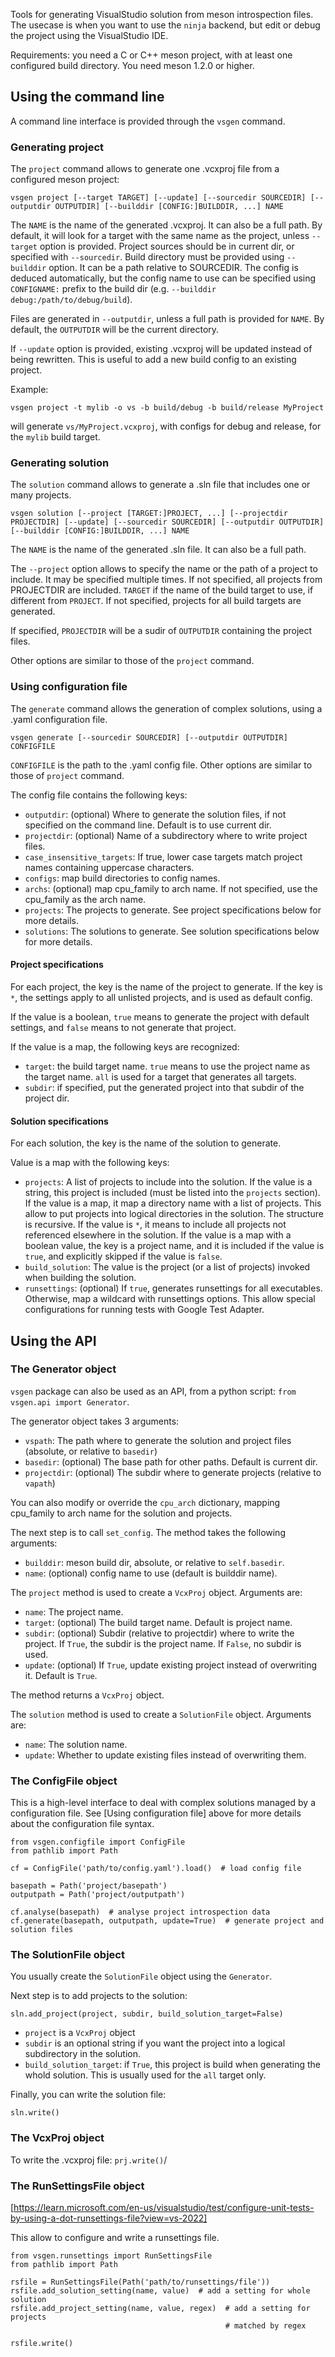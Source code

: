 Tools for generating VisualStudio solution from meson introspection files.
The usecase is when you want to use the `ninja` backend,
but edit or debug the project using the VisualStudio IDE.

Requirements: you need a C or C++ meson project, with at least one
configured build directory. You need meson 1.2.0 or higher.



## Using the command line

A command line interface is provided through the `vsgen` command.


### Generating project

The `project` command allows to generate one .vcxproj file from a configured
meson project:

`vsgen project [--target TARGET] [--update] [--sourcedir SOURCEDIR] [--outputdir OUTPUTDIR] [--builddir [CONFIG:]BUILDDIR, ...] NAME`

The `NAME` is the name of the generated .vcxproj. It can also be a full path.
By default, it will look for a target with the same name as the project,
unless `--target` option is provided. Project sources should be in current dir,
or specified with `--sourcedir`. Build directory must be provided using `--builddir`
option. It can be a path relative to SOURCEDIR. The config is deduced automatically,
but the config name to use can be specified using `CONFIGNAME:` prefix to the build dir
(e.g. `--builddir debug:/path/to/debug/build`).

Files are generated in `--outputdir`, unless a full path is provided for `NAME`.
By default, the `OUTPUTDIR` will be the current directory.

If `--update` option is provided, existing .vcxproj will be updated instead of
being rewritten. This is useful to add a new build config to an existing project.

Example:

```
vsgen project -t mylib -o vs -b build/debug -b build/release MyProject
```

will generate `vs/MyProject.vcxproj`, with configs for debug and release,
for the `mylib` build target.


### Generating solution

The `solution` command allows to generate a .sln file that includes one or many projects.

`vsgen solution [--project [TARGET:]PROJECT, ...] [--projectdir PROJECTDIR] [--update] [--sourcedir SOURCEDIR] [--outputdir OUTPUTDIR] [--builddir [CONFIG:]BUILDDIR, ...] NAME`

The `NAME` is the name of the generated .sln file. It can also be a full path.

The `--project` option allows to specify the name or the path of a project to include.
It may be specified multiple times. If not specified, all projects from PROJECTDIR are
included. `TARGET` if the name of the build target to use, if different from `PROJECT`.
If not specified, projects for all build targets are generated.

If specified, `PROJECTDIR` will be a sudir of `OUTPUTDIR` containing the project files.

Other options are similar to those of the `project` command.


### Using configuration file

The `generate` command allows the generation of complex solutions, using a .yaml
configuration file.

`vsgen generate [--sourcedir SOURCEDIR] [--outputdir OUTPUTDIR] CONFIGFILE`

`CONFIGFILE` is the path to the .yaml config file. Other options are similar
to those of `project` command.


The config file contains the following keys:

- `outputdir`: (optional) Where to generate the solution files, if not specified
  on the command line. Default is to use current dir.
- `projectdir`: (optional) Name of a subdirectory where to write project files.
- `case_insensitive_targets`: If true, lower case targets match project names containing uppercase characters.
- `configs`: map build directories to config names.
- `archs`: (optional) map cpu_family to arch name. If not specified,
  use the cpu_family as the arch name.
- `projects`: The projects to generate. See project specifications below
  for more details.
- `solutions`: The solutions to generate. See solution specifications below
  for more details.

#### Project specifications

For each project, the key is the name of the project to generate.
If the key is `*`, the settings apply to all unlisted projects,
and is used as default config.

If the value is a boolean, `true` means to generate the project with default settings,
and `false` means to not generate that project.

If the value is a map, the following keys are recognized:

- `target`: the build target name. `true` means to use the project name as the target name.
  `all` is used for a target that generates all targets.
- `subdir`: if specified, put the generated project into that subdir of the project dir.

#### Solution specifications

For each solution, the key is the name of the solution to generate.

Value is a map with the following keys:

- `projects`: A list of projects to include into the solution.
  If the value is a string, this project is included (must be listed into
  the `projects` section). If the value is a map, it map a directory name
  with a list of projects. This allow to put projects into logical directories
  in the solution. The structure is recursive. If the value is `*`, it means
  to include all projects not referenced elsewhere in the solution. If the value
  is a map with a boolean value, the key is a project name, and it is included if
  the value is `true`, and explicitly skipped if the value is `false`.
- `build_solution`: The value is the project (or a list of projects) invoked when
  building the solution.
- `runsettings`: (optional) If `true`, generates runsettings for all executables.
  Otherwise, map a wildcard with runsettings options. This allow special configurations
  for running tests with Google Test Adapter.

## Using the API

### The Generator object

`vsgen` package can also be used as an API, from a python script:
`from vsgen.api import Generator`.

The generator object takes 3 arguments:
- `vspath`: The path where to generate the solution and project files
  (absolute, or relative to `basedir`)
- `basedir`: (optional) The base path for other paths. Default is current dir.
- `projectdir`: (optional) The subdir where to generate projects (relative to `vapath`)

You can also modify or override the `cpu_arch` dictionary,
mapping cpu_family to arch name for the solution and projects.

The next step is to call `set_config`. The method takes the following arguments:
- `builddir`: meson build dir, absolute, or relative to `self.basedir`.
- `name`: (optional) config name to use (default is builddir name).

The `project` method is used to create a `VcxProj` object. Arguments are:
- `name`: The project name.
- `target`: (optional) The build target name. Default is project name.
- `subdir`: (optional) Subdir (relative to projectdir) where to write the project.
  If `True`, the subdir is the project name. If `False`, no subdir is used.
- `update`: (optional) If `True`, update existing project instead of overwriting it.
  Default is `True`.

The method returns a `VcxProj` object.

The `solution` method is used to create a `SolutionFile` object.
Arguments are:
- `name`: The solution name.
- `update`: Whether to update existing files instead of overwriting them.

### The ConfigFile object

This is a high-level interface to deal with complex solutions
managed by a configuration file. See [Using configuration file] above
for more details about the configuration file syntax.

```
from vsgen.configfile import ConfigFile
from pathlib import Path

cf = ConfigFile('path/to/config.yaml').load()  # load config file

basepath = Path('project/basepath')
outputpath = Path('project/outputpath')

cf.analyse(basepath)  # analyse project introspection data
cf.generate(basepath, outputpath, update=True)  # generate project and solution files

```


### The SolutionFile object

You usually create the `SolutionFile` object using the `Generator`.

Next step is to add projects to the solution:

```
sln.add_project(project, subdir, build_solution_target=False)
```

- `project` is a `VcxProj` object
- `subdir` is an optional string if you want the project into a logical
  subdirectory in the solution.
- `build_solution_target`: if `True`, this project is build when
  generating the whold solution. This is usually used for the `all` target only.

Finally, you can write the solution file:

```
sln.write()
```


### The VcxProj object

To write the .vcxproj file: `prj.write()`/


### The RunSettingsFile object

[https://learn.microsoft.com/en-us/visualstudio/test/configure-unit-tests-by-using-a-dot-runsettings-file?view=vs-2022]

This allow to configure and write a runsettings file.

```
from vsgen.runsettings import RunSettingsFile
from pathlib import Path

rsfile = RunSettingsFile(Path('path/to/runsettings/file'))
rsfile.add_solution_setting(name, value)  # add a setting for whole solution
rsfile.add_project_setting(name, value, regex)  # add a setting for projects
                                                # matched by regex

rsfile.write()

```

